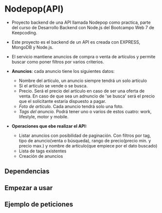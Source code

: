 # Nodepop(API)

- Proyecto backend de una API llamada Nodepop como practica, parte del curso de Desarrollo Backend con Node.js del Bootcampo Web 7 de Keepcoding.

- Este proyecto es el backend de un API es creada con EXPRESS, MongoDB y Node.js.

- El servicio mantiene anuncios de compra o venta de artículos y permite buscar como poner filtros por varios criterios.

- **Anuncios**: cada anuncio tiene los siguientes datos:
    - Nombre del artículo, un anuncio siempre tendrá un solo artículo
    - Si el artículo se vende o se busca.
    - Precio. Será el precio del artículo en caso de ser una oferta de venta. En caso de que sea un adnuncio de 'se busca' será el precio que el solicitante estaría dispuesto a pagar.
    - *Foto de artículo.* Cada anuncio tendrá solo una foto.
    - *Tags del anuncio.* Podrá tener uno o varios de estos cuatro: work, lifestyle, motor y mobile.

- **Operaciones que ebe realizar el API:**
    - Listar anuncios con posibilidad de paginación. Con filtros por tag, tipo de anuncio(venta o búsqueda), rango de precio(precio min. y precio max.) y nombre de artículo(que empiece por el dato buscado)
    - Lista de tags existentes
    - Creación de anuncios

## Dependencias

## Empezar a usar

## Ejemplo de peticiones
